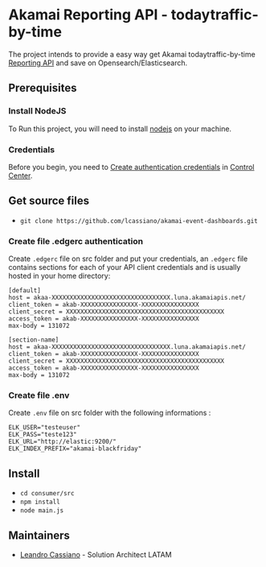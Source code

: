 # Akamai Reporting API - todaytraffic-by-time

The project intends to provide a easy way get Akamai todaytraffic-by-time [Reporting API](https://techdocs.akamai.com/reporting/reference/api) and save on Opensearch/Elasticsearch.

## Prerequisites

### Install NodeJS

To Run this project, you will need to install [nodejs](https://nodejs.org/en/download) on your machine.

### Credentials

Before you begin, you need to [Create authentication credentials](https://techdocs.akamai.com/developer/docs/set-up-authentication-credentials) in [Control Center](https://control.akamai.com).

## Get source files

- `git clone https://github.com/lcassiano/akamai-event-dashboards.git`

### Create file .edgerc authentication

Create `.edgerc` file on src folder and put your credentials, an `.edgerc` file contains sections for each of your API client credentials and is usually hosted in your home directory:


```plaintext
[default]
host = akaa-XXXXXXXXXXXXXXXXXXXXXXXXXXXXXXXXX.luna.akamaiapis.net/
client_token = akab-XXXXXXXXXXXXXXXX-XXXXXXXXXXXXXXXX
client_secret = XXXXXXXXXXXXXXXXXXXXXXXXXXXXXXXXXXXXXXXXXXXX
access_token = akab-XXXXXXXXXXXXXXXX-XXXXXXXXXXXXXXXX
max-body = 131072

[section-name]
host = akaa-XXXXXXXXXXXXXXXXXXXXXXXXXXXXXXXXX.luna.akamaiapis.net/
client_token = akab-XXXXXXXXXXXXXXXX-XXXXXXXXXXXXXXXX
client_secret = XXXXXXXXXXXXXXXXXXXXXXXXXXXXXXXXXXXXXXXXXXXX
access_token = akab-XXXXXXXXXXXXXXXX-XXXXXXXXXXXXXXXX
max-body = 131072
```

### Create file .env

Create `.env` file on src folder with the following informations :

```plaintext
ELK_USER="testeuser"
ELK_PASS="teste123"
ELK_URL="http://elastic:9200/"
ELK_INDEX_PREFIX="akamai-blackfriday"
```

## Install

- `cd consumer/src`
- `npm install`
- `node main.js`


## Maintainers

- [Leandro Cassiano](https://contacts.akamai.com/lcassian) - Solution Architect LATAM
